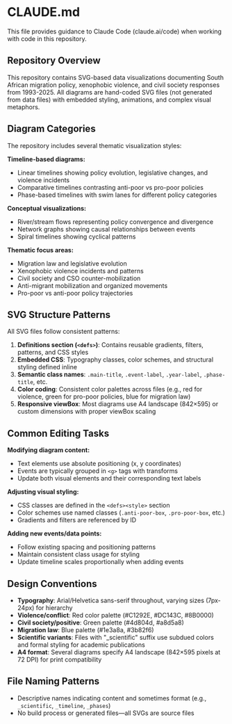 # CLAUDE.md

This file provides guidance to Claude Code (claude.ai/code) when working with code in this repository.

## Repository Overview

This repository contains SVG-based data visualizations documenting South African migration policy, xenophobic violence, and civil society responses from 1993-2025. All diagrams are hand-coded SVG files (not generated from data files) with embedded styling, animations, and complex visual metaphors.

## Diagram Categories

The repository includes several thematic visualization styles:

**Timeline-based diagrams:**
- Linear timelines showing policy evolution, legislative changes, and violence incidents
- Comparative timelines contrasting anti-poor vs pro-poor policies
- Phase-based timelines with swim lanes for different policy categories

**Conceptual visualizations:**
- River/stream flows representing policy convergence and divergence
- Network graphs showing causal relationships between events
- Spiral timelines showing cyclical patterns

**Thematic focus areas:**
- Migration law and legislative evolution
- Xenophobic violence incidents and patterns
- Civil society and CSO counter-mobilization
- Anti-migrant mobilization and organized movements
- Pro-poor vs anti-poor policy trajectories

## SVG Structure Patterns

All SVG files follow consistent patterns:

1. **Definitions section (`<defs>`)**: Contains reusable gradients, filters, patterns, and CSS styles
2. **Embedded CSS**: Typography classes, color schemes, and structural styling defined inline
3. **Semantic class names**: `.main-title`, `.event-label`, `.year-label`, `.phase-title`, etc.
4. **Color coding**: Consistent color palettes across files (e.g., red for violence, green for pro-poor policies, blue for migration law)
5. **Responsive viewBox**: Most diagrams use A4 landscape (842×595) or custom dimensions with proper viewBox scaling

## Common Editing Tasks

**Modifying diagram content:**
- Text elements use absolute positioning (x, y coordinates)
- Events are typically grouped in `<g>` tags with transforms
- Update both visual elements and their corresponding text labels

**Adjusting visual styling:**
- CSS classes are defined in the `<defs><style>` section
- Color schemes use named classes (`.anti-poor-box`, `.pro-poor-box`, etc.)
- Gradients and filters are referenced by ID

**Adding new events/data points:**
- Follow existing spacing and positioning patterns
- Maintain consistent class usage for styling
- Update timeline scales proportionally when adding events

## Design Conventions

- **Typography**: Arial/Helvetica sans-serif throughout, varying sizes (7px-24px) for hierarchy
- **Violence/conflict**: Red color palette (#C1292E, #DC143C, #8B0000)
- **Civil society/positive**: Green palette (#4d804d, #a8d5a8)
- **Migration law**: Blue palette (#1e3a8a, #3b82f6)
- **Scientific variants**: Files with "_scientific" suffix use subdued colors and formal styling for academic publications
- **A4 format**: Several diagrams specify A4 landscape (842×595 pixels at 72 DPI) for print compatibility

## File Naming Patterns

- Descriptive names indicating content and sometimes format (e.g., `_scientific`, `_timeline`, `_phases`)
- No build process or generated files—all SVGs are source files
